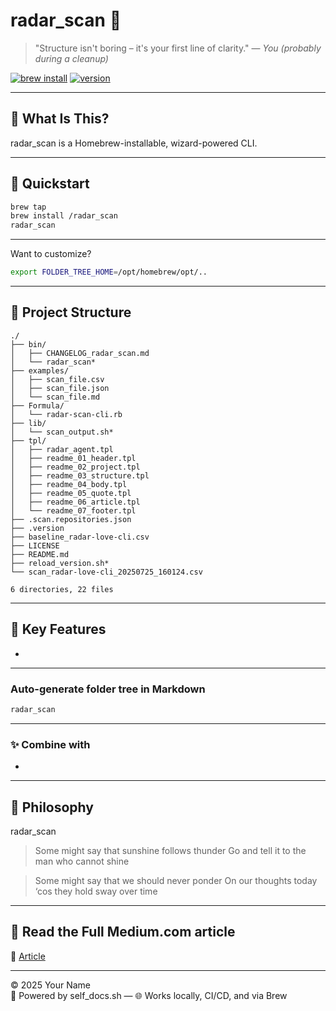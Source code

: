 # radar_scan 🌳

> "Structure isn't boring – it's your first line of clarity." — *You (probably during a cleanup)*

[![brew install](https://img.shields.io/badge/brew--install-success-green?logo=homebrew)](https://github.com/raymonepping/homebrew-radar_scan)
[![version](https://img.shields.io/badge/version-1.0.7-blue)](https://github.com/raymonepping/homebrew-radar_scan)

---

## 🧭 What Is This?

radar_scan is a Homebrew-installable, wizard-powered CLI.

---

## 🚀 Quickstart

```bash
brew tap 
brew install /radar_scan
radar_scan
```

---

Want to customize?

```bash
export FOLDER_TREE_HOME=/opt/homebrew/opt/..
```

---

## 📂 Project Structure

```
./
├── bin/
│   ├── CHANGELOG_radar_scan.md
│   └── radar_scan*
├── examples/
│   ├── scan_file.csv
│   ├── scan_file.json
│   └── scan_file.md
├── Formula/
│   └── radar-scan-cli.rb
├── lib/
│   └── scan_output.sh*
├── tpl/
│   ├── radar_agent.tpl
│   ├── readme_01_header.tpl
│   ├── readme_02_project.tpl
│   ├── readme_03_structure.tpl
│   ├── readme_04_body.tpl
│   ├── readme_05_quote.tpl
│   ├── readme_06_article.tpl
│   └── readme_07_footer.tpl
├── .scan.repositories.json
├── .version
├── baseline_radar-love-cli.csv
├── LICENSE
├── README.md
├── reload_version.sh*
└── scan_radar-love-cli_20250725_160124.csv

6 directories, 22 files
```

---

## 🔑 Key Features

- 

---

### Auto-generate folder tree in Markdown
```bash
radar_scan
```

---

### ✨ Combine with

- 

---

## 🧠 Philosophy

radar_scan 

> Some might say that sunshine follows thunder
> Go and tell it to the man who cannot shine

> Some might say that we should never ponder
> On our thoughts today ‘cos they hold sway over time

---

## 📘 Read the Full Medium.com article

📖 [Article](..) 

---

© 2025 Your Name  
🧠 Powered by self_docs.sh — 🌐 Works locally, CI/CD, and via Brew
